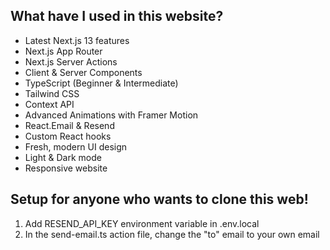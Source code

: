 


## What have I used in this website?

- Latest Next.js 13 features
- Next.js App Router
- Next.js Server Actions
- Client & Server Components
- TypeScript (Beginner & Intermediate)
- Tailwind CSS
- Context API
- Advanced Animations with Framer Motion
- React.Email & Resend
- Custom React hooks
- Fresh, modern UI design
- Light & Dark mode
- Responsive website



## Setup for anyone who wants to clone this web!

1. Add RESEND_API_KEY environment variable in .env.local
2. In the send-email.ts action file, change the "to" email to your own email
